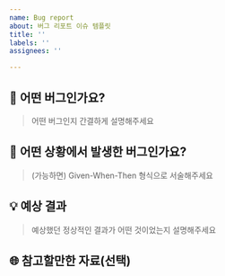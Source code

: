 ```yaml
---
name: Bug report
about: 버그 리포트 이슈 템플릿
title: ''
labels: ''
assignees: ''

---
```


## :bug: 어떤 버그인가요?

> 어떤 버그인지 간결하게 설명해주세요

## :rotating_light: 어떤 상황에서 발생한 버그인가요?

> (가능하면) Given-When-Then 형식으로 서술해주세요

## :bulb: 예상 결과

> 예상했던 정상적인 결과가 어떤 것이었는지 설명해주세요

## :globe_with_meridians: 참고할만한 자료(선택)
